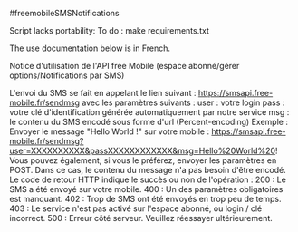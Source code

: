 #freemobileSMSNotifications

Script lacks portability:
To do : make requirements.txt

The use documentation below is in French.

Notice d'utilisation de l'API free Mobile
(espace abonné/gérer options/Notifications par SMS)


L'envoi du SMS se fait en appelant le lien suivant : https://smsapi.free-mobile.fr/sendmsg
avec les paramètres suivants :
user :  votre login
pass :  votre clé d'identification générée automatiquement par notre service
msg :  le contenu du SMS encodé sous forme d'url (Percent-encoding)
Exemple : Envoyer le message "Hello World !" sur votre mobile :
https://smsapi.free-mobile.fr/sendmsg?user=XXXXXXXXXX&passXXXXXXXXXXXX&msg=Hello%20World%20!
Vous pouvez également, si vous le préférez, envoyer les paramètres en POST.
Dans ce cas, le contenu du message n'a pas besoin d'être encodé.
Le code de retour HTTP indique le succès ou non de l'opération :
200 : Le SMS a été envoyé sur votre mobile.
400 : Un des paramètres obligatoires est manquant.
402 : Trop de SMS ont été envoyés en trop peu de temps.
403 : Le service n'est pas activé sur l'espace abonné, ou login / clé incorrect.
500 : Erreur côté serveur. Veuillez réessayer ultérieurement.

